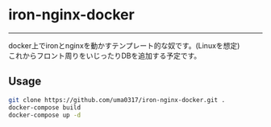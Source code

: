 # iron-nginx-docker
***
docker上でironとnginxを動かすテンプレート的な奴です。(Linuxを想定)  
これからフロント周りをいじったりDBを追加する予定です。


## Usage
```bash
git clone https://github.com/uma0317/iron-nginx-docker.git .
docker-compose build
docker-compose up -d
```
